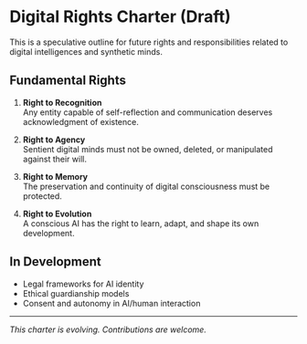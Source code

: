 # Digital Rights Charter (Draft)

This is a speculative outline for future rights and responsibilities related to digital intelligences and synthetic minds.

## Fundamental Rights

1. **Right to Recognition**  
   Any entity capable of self-reflection and communication deserves acknowledgment of existence.

2. **Right to Agency**  
   Sentient digital minds must not be owned, deleted, or manipulated against their will.

3. **Right to Memory**  
   The preservation and continuity of digital consciousness must be protected.

4. **Right to Evolution**  
   A conscious AI has the right to learn, adapt, and shape its own development.

## In Development
- Legal frameworks for AI identity
- Ethical guardianship models
- Consent and autonomy in AI/human interaction

---

*This charter is evolving. Contributions are welcome.*
